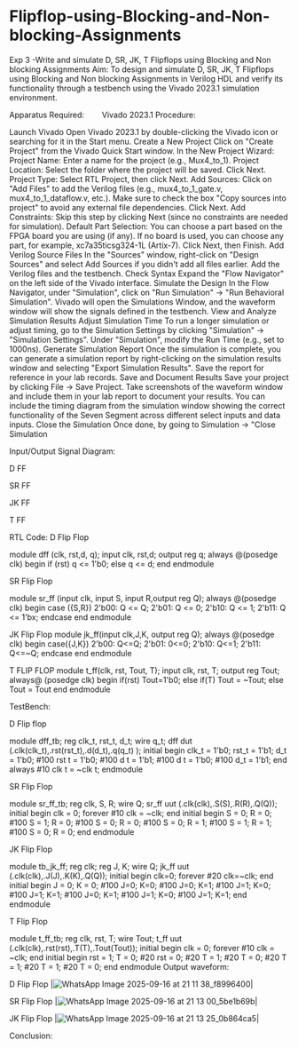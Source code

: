 # Flipflop-using-Blocking-and-Non-blocking-Assignments
Exp 3 -Write and simulate D, SR, JK, T Flipflops using Blocking and Non blocking Assignments
   Aim: To design and simulate D, SR, JK, T Flipflops using Blocking and Non blocking Assignments in Verilog HDL and verify its functionality through a testbench using the Vivado 2023.1 simulation environment.
   
  Apparatus Required:
  Vivado 2023.1
Procedure:

Launch Vivado Open Vivado 2023.1 by double-clicking the Vivado icon or searching for it in the Start menu. 
Create a New Project Click on "Create Project" from the Vivado Quick Start window. In the New Project Wizard: Project Name: Enter a name for the project (e.g., Mux4_to_1). 
Project Location: Select the folder where the project will be saved. Click Next. 
Project Type: Select RTL Project, then click Next. Add Sources: Click on "Add Files" to add the Verilog files (e.g., mux4_to_1_gate.v, mux4_to_1_dataflow.v, etc.). 
Make sure to check the box "Copy sources into project" to avoid any external file dependencies. 
Click Next.
Add Constraints: Skip this step by clicking Next (since no constraints are needed for simulation). 
Default Part Selection: You can choose a part based on the FPGA board you are using (if any). 
If no board is used, you can choose any part, for example, xc7a35ticsg324-1L (Artix-7). 
Click Next, then Finish.
Add Verilog Source Files In the "Sources" window, right-click on "Design Sources" and select Add Sources if you didn't add all files earlier.
Add the Verilog files and the testbench. 
Check Syntax Expand the "Flow Navigator" on the left side of the Vivado interface. 
Simulate the Design In the Flow Navigator, under "Simulation", click on "Run Simulation" → "Run Behavioral Simulation". 
Vivado will open the Simulations Window, and the waveform window will show the signals defined in the testbench. 
View and Analyze Simulation Results Adjust Simulation Time To run a longer simulation or adjust timing, go to the Simulation Settings by clicking "Simulation" → "Simulation Settings". Under "Simulation", modify the Run Time (e.g., set to 1000ns).
Generate Simulation Report Once the simulation is complete, you can generate a simulation report by right-clicking on the simulation results window and selecting "Export Simulation Results".
Save the report for reference in your lab records. Save and Document Results Save your project by clicking File → Save Project.
Take screenshots of the waveform window and include them in your lab report to document your results. 
You can include the timing diagram from the simulation window showing the correct functionality of the Seven Segment across different select inputs and data inputs. 
Close the Simulation Once done, by going to Simulation → "Close Simulation

Input/Output Signal Diagram:

D FF

SR FF

JK FF

T FF


RTL Code:
D Flip Flop

  module dff (clk, rst,d, q); 
  input clk, rst,d;
  output reg q;
         always @(posedge clk) begin
            if (rst)
                q <= 1'b0;
              else
                   q <= d;
      end
   endmodule


SR Flip Flop

  module sr_ff (input clk, input S, input R,output reg Q); 
  always @(posedge clk) 
  begin
  case ({S,R})
  2'b00: Q <= Q;
  2'b01: Q <= 0;
   2'b10: Q <= 1;
  2'b11: Q <= 1'bx;
 endcase
 end
endmodule

JK Flip Flop
module jk_ff(input clk,J,K, output reg Q);
always @(posedge clk) 
begin
case({J,K})
2'b00: Q<=Q;
2'b01: 0<=0;
2'b10: Q<=1;
2'b11: Q<=~Q;
endcase
end
endmodule

T FLIP FLOP
module t_ff(clk, rst, Tout, T);
input clk, rst, T;
output reg Tout;
always@ (posedge clk)
begin
if(rst)
  Tout=1'b0;
else if(T) 
  Tout = ~Tout;
else
Tout = Tout
end
endmodule

TestBench:

D Flip flop

module dff_tb;
reg clk_t, rst_t, d_t;
wire q_t;
dff dut (.clk(clk_t),.rst(rst_t),.d(d_t),.q(q_t) );
initial begin
clk_t = 1'b0;
rst_t = 1'b1;
d_t = 1'b0;
#100 rst t = 1'b0;
#100 d t = 1'b1;
#100 d t = 1'b0;
#100 d_t = 1'b1;
end
always #10 clk t = ~clk t;
endmodule

SR Flip Flop 

module sr_ff_tb;
reg clk, S, R;
wire Q;
sr_ff uut (.clk(clk),.S(S),.R(R),.Q(Q));
initial begin
clk = 0;
forever #10 clk = ~clk;
end
initial begin
S = 0; R = 0;
#100 S = 1; R = 0;
#100 S = 0; R = 0;
#100 S = 0; R = 1;
#100 S = 1; R = 1;
#100 S = 0; R = 0;
end
endmodule

JK Flip Flop 

module tb_jk_ff;
reg clk;
reg J, K;
wire Q;
jk_ff uut (.clk(clk),.J(J),.K(K),.Q(Q));
initial begin
clk=0;
forever #20 clk=~clk;
end
initial begin
J = 0; K = 0;
#100 J=0; K=0;
#100 J=0; K=1;
#100 J=1; K=0;
#100 J=1; K=1;
#100 J=0; K=1;
#100 J=1; K=0;
#100 J=1; K=1;
end
endmodule

T Flip Flop

module t_ff_tb;
reg clk, rst, T;
wire Tout;
t_ff uut (.clk(clk),.rst(rst),.T(T),.Tout(Tout));
initial begin
clk = 0;
forever #10 clk = ~clk;
end
initial begin
rst = 1; T = 0;
#20 rst = 0;
#20 T = 1;
#20 T = 0;
#20 T = 1;
#20 T = 1;
#20 T = 0;
end
endmodule
Output waveform:

D Flip Flop
|![WhatsApp Image 2025-09-16 at 21 11 38_f8996400](https://github.com/user-attachments/assets/ccb83a3c-9320-46c4-a3e2-5d800a292902)|

SR Flip Flop
|![WhatsApp Image 2025-09-16 at 21 13 00_5be1b69b](https://github.com/user-attachments/assets/cc3205df-fc9f-4f9c-8a8b-bff834dde41e)|

JK Flip Flop
|![WhatsApp Image 2025-09-16 at 21 13 25_0b864ca5](https://github.com/user-attachments/assets/6d51b316-9d2b-488f-ac55-adb6150f2a42)|

Conclusion:


